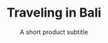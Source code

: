 ---
layout: product-guides
title: Traveling in Bali
subtitle: A short product subtitle
description: lorem Enim ut consectetur ad non ad duis aute excepteur labore. Et nisi ipsum aliquip sit reprehenderit adipisicing eiusmod irure nulla nulla. Proident et cillum laboris dolor. Aliqua ut ullamco elit labore. Commodo adipisicing incididunt sint fugiat Lorem anim eu. Veniam officia id excepteur mollit esse ipsum sunt occaecat sunt mollit.
price: $35
type: travel guide
buy-button-id: 1686971064446

featured-image: /uploads/travel/blog-bg-1.jpg
---